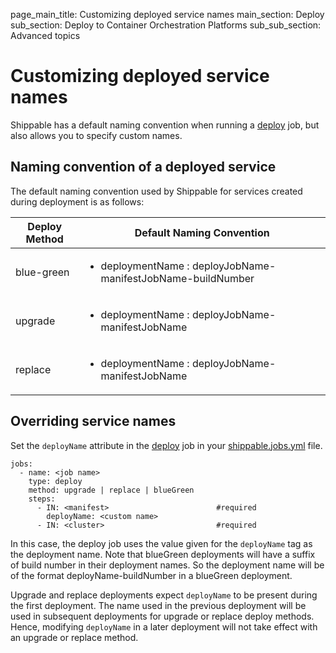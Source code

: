page_main_title: Customizing deployed service names
main_section: Deploy
sub_section: Deploy to Container Orchestration Platforms
sub_sub_section: Advanced topics

# Customizing deployed service names

Shippable has a default naming convention when running a [deploy](/platform/workflow/job/deploy) job, but also allows you to specify custom names.

## Naming convention of a deployed service

The default naming convention used by Shippable for services created during deployment is as follows:

| Deploy Method | Default Naming Convention |
|--------------|---------------------------|
| blue-green | <ul><li>deploymentName : deployJobName-manifestJobName-buildNumber</li><ul> |
| upgrade | <ul><li>deploymentName : deployJobName-manifestJobName</li><ul> |
| replace | <ul><li>deploymentName : deployJobName-manifestJobName</li><ul> |

## Overriding service names

Set the `deployName` attribute in the [deploy](/platform/workflow/job/deploy) job in your [shippable.jobs.yml](/platform/tutorial/workflow/shippable-jobs-yml/) file.

```
jobs:
  - name: <job name>
    type: deploy
    method: upgrade | replace | blueGreen
    steps:
      - IN: <manifest>                        #required
        deployName: <custom name>
      - IN: <cluster>                         #required
```

In this case, the deploy job uses the value given for the `deployName` tag as the deployment name. Note that blueGreen deployments will have a suffix of build number in their deployment names. So the deployment name will be of the format deployName-buildNumber in a blueGreen deployment.

Upgrade and replace deployments expect `deployName` to be present during the first deployment. The name used in the previous deployment will be used in subsequent deployments for upgrade or replace deploy methods. Hence, modifying `deployName` in a later deployment will not take effect with an upgrade or replace method.
